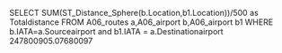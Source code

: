SELECT SUM(ST_Distance_Sphere(b.Location,b1.Location))/500 as Totaldistance FROM A06_routes a,A06_airport b,A06_airport b1 WHERE b.IATA=a.Sourceairport and b1.IATA = a.Destinationairport
247800905.07680097
